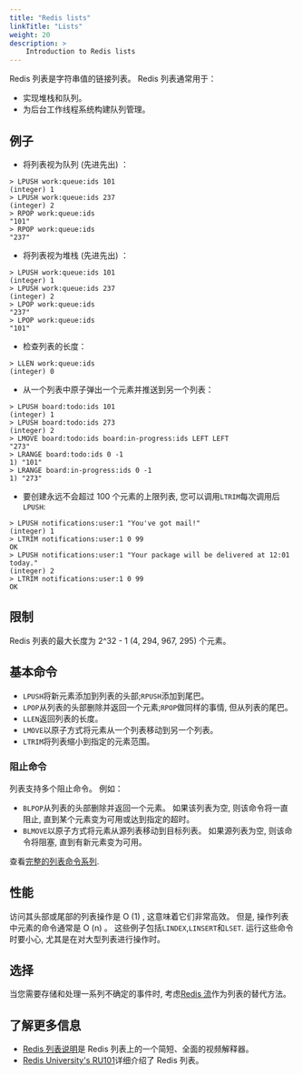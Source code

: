 ```yaml
---
title: "Redis lists"
linkTitle: "Lists"
weight: 20
description: >
    Introduction to Redis lists
---
```



Redis 列表是字符串值的链接列表。
Redis 列表通常用于：

*   实现堆栈和队列。
*   为后台工作线程系统构建队列管理。

## 例子

*   将列表视为队列 (先进先出) ：

<!---->

    > LPUSH work:queue:ids 101
    (integer) 1
    > LPUSH work:queue:ids 237
    (integer) 2
    > RPOP work:queue:ids
    "101"
    > RPOP work:queue:ids
    "237"

*   将列表视为堆栈 (先进先出) ：

<!---->

    > LPUSH work:queue:ids 101
    (integer) 1
    > LPUSH work:queue:ids 237
    (integer) 2
    > LPOP work:queue:ids
    "237"
    > LPOP work:queue:ids
    "101"

*   检查列表的长度：

<!---->

    > LLEN work:queue:ids
    (integer) 0

*   从一个列表中原子弹出一个元素并推送到另一个列表：

<!---->

    > LPUSH board:todo:ids 101
    (integer) 1
    > LPUSH board:todo:ids 273
    (integer) 2
    > LMOVE board:todo:ids board:in-progress:ids LEFT LEFT
    "273"
    > LRANGE board:todo:ids 0 -1
    1) "101"
    > LRANGE board:in-progress:ids 0 -1
    1) "273"

*   要创建永远不会超过 100 个元素的上限列表, 您可以调用`LTRIM`每次调用后`LPUSH`:

<!---->

    > LPUSH notifications:user:1 "You've got mail!"
    (integer) 1
    > LTRIM notifications:user:1 0 99
    OK
    > LPUSH notifications:user:1 "Your package will be delivered at 12:01 today."
    (integer) 2
    > LTRIM notifications:user:1 0 99
    OK

## 限制

Redis 列表的最大长度为 2^32 - 1  (4, 294, 967, 295)  个元素。

## 基本命令

*   `LPUSH`将新元素添加到列表的头部;`RPUSH`添加到尾巴。
*   `LPOP`从列表的头部删除并返回一个元素;`RPOP`做同样的事情, 但从列表的尾巴。
*   `LLEN`返回列表的长度。
*   `LMOVE`以原子方式将元素从一个列表移动到另一个列表。
*   `LTRIM`将列表缩小到指定的元素范围。

### 阻止命令

列表支持多个阻止命令。
例如：

*   `BLPOP`从列表的头部删除并返回一个元素。
    如果该列表为空, 则该命令将一直阻止, 直到某个元素变为可用或达到指定的超时。
*   `BLMOVE`以原子方式将元素从源列表移动到目标列表。
    如果源列表为空, 则该命令将阻塞, 直到有新元素变为可用。

查看[完整的列表命令系列](https://redis.io/commands/?group=list).

## 性能

访问其头部或尾部的列表操作是 O (1) , 这意味着它们非常高效。
但是, 操作列表中元素的命令通常是 O (n) 。
这些例子包括`LINDEX`,`LINSERT`和`LSET`.
运行这些命令时要小心, 尤其是在对大型列表进行操作时。

## 选择

当您需要存储和处理一系列不确定的事件时, 考虑[Redis 流](/docs/data-types/streams)作为列表的替代方法。

## 了解更多信息

*   [Redis 列表说明](https://www.youtube.com/watch?v=PB5SeOkkxQc)是 Redis 列表上的一个简短、全面的视频解释器。
*   [Redis University's RU101](https://university.redis.com/courses/ru101/)详细介绍了 Redis 列表。

